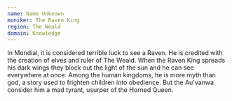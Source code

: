 ```yaml
---
name: Name Unknown
moniker: The Raven King
region: The Weald
domain: Knowledge
---
```

In Mondial, it is considered terrible luck to see a Raven. He is credited with the creation of elves and ruler of The Weald. When the Raven King spreads his dark wings they block out the light of the sun and he can see everywhere at once. Among the human kingdoms, he is more myth than god, a story used to frighten children into obedience. But the Au'vanwa consider him a mad tyrant, usurper of the Horned Queen. 